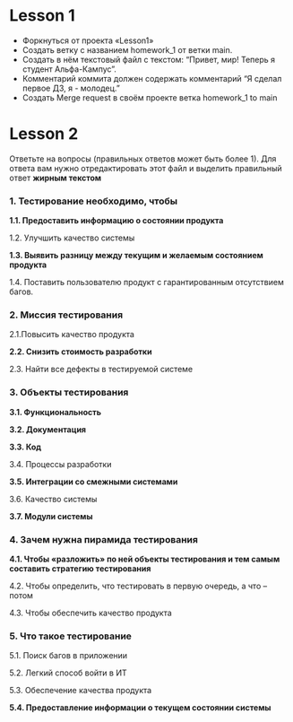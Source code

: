 # Lesson 1

* Форкнуться от проекта «Lesson1»
* Создать ветку с названием homework_1 от ветки main.
* Создать в нём текстовый файл с текстом: “Привет, мир! Теперь я студент Альфа-Кампус”.
* Комментарий коммита должен содержать комментарий “Я сделал первое ДЗ, я - молодец.”
* Создать Merge request в своём проекте ветка homework_1 to main

# Lesson 2

Ответьте на вопросы (правильных ответов может быть более 1).
Для ответа вам нужно отредактировать этот файл и выделить правильный ответ **жирным текстом**

### 1. Тестирование необходимо, чтобы

**1.1. Предоставить информацию о состоянии продукта**

1.2. Улучшить качество системы

**1.3. Выявить разницу между текущим и желаемым состоянием продукта**

1.4. Поставить пользователю продукт с гарантированным отсутствием багов.

### 2. Миссия тестирования

2.1.Повысить качество продукта

**2.2. Снизить стоимость разработки**

2.3. Найти все дефекты в тестируемой системе

### 3. Объекты тестирования

**3.1. Функциональность**

**3.2. Документация**

**3.3. Код**

3.4. Процессы разработки

**3.5. Интеграции со смежными системами**

3.6. Качество системы

**3.7. Модули системы**

### 4. Зачем нужна пирамида тестирования

**4.1. Чтобы «разложить» по ней объекты тестирования и тем самым составить стратегию тестирования**

4.2. Чтобы определить, что тестировать в первую очередь, а что – потом

4.3. Чтобы обеспечить качество продукта

### 5. Что такое тестирование

5.1. Поиск багов в приложении

5.2. Легкий способ войти в ИТ

5.3. Обеспечение качества продукта

**5.4. Предоставление информации о текущем состоянии системы**